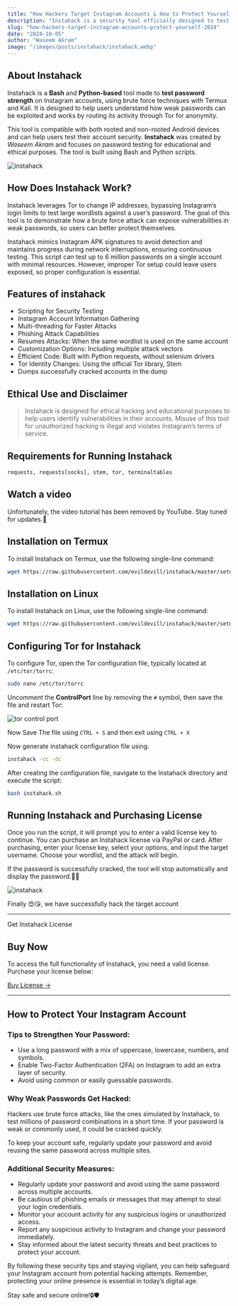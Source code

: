 ```yaml
---
title: "How Hackers Target Instagram Accounts & How to Protect Yourself in 2024"
description: "Instahack is a security tool officially designed to test the password strength of Instagram accounts using termux and kali with a brute force attack..."
slug: "how-hackers-target-instagram-accounts-protect-yourself-2024"
date: "2024-10-05"
author: "Waseem Akram"
image: "/images/posts/instahack/instahack.webp"
---
```


<!-- # Instahack - A Massive instagram Bruteforce tool -->

## About Instahack

Instahack is a **Bash** and **Python-based** tool made to **test password strength** on Instagram accounts, using brute force techniques with Termux and Kali. It is designed to help users understand how weak passwords can be exploited and works by routing its activity through Tor for anonymity.

This tool is compatible with both rooted and non-rooted Android devices and can help users test their account security. **Instahack** was created by *Waseem Akram* and focuses on password testing for educational and ethical purposes. The tool is built using Bash and Python scripts.

![instahack](/images/posts/instahack/instahack.webp "instahack")

## How Does Instahack Work?

Instahack leverages Tor to change IP addresses, bypassing Instagram’s login limits to test large wordlists against a user’s password. The goal of this tool is to demonstrate how a brute force attack can expose vulnerabilities in weak passwords, so users can better protect themselves.

Instahack mimics Instagram APK signatures to avoid detection and maintains progress during network interruptions, ensuring continuous testing. This script can test up to 6 million passwords on a single account with minimal resources. However, improper Tor setup could leave users exposed, so proper configuration is essential.

## Features of instahack

* Scripting for Security Testing
* Instagram Account Information Gathering
* Multi-threading for Faster Attacks
* Phishing Attack Capabilities
* Resumes Attacks: When the same wordlist is used on the same account
* Customization Options: Including multiple attack vectors
* Efficient Code: Built with Python requests, without selenium drivers
* Tor Identity Changes: Using the official Tor library, Stem
* Dumps successfully cracked accounts in the dump


## Ethical Use and Disclaimer

> Instahack is designed for ethical hacking and educational purposes to help users identify vulnerabilities in their accounts. Misuse of this tool for unauthorized hacking is illegal and violates Instagram’s terms of service.

## Requirements for Running Instahack

```python
requests, requests[socks], stem, tor, terminaltables
```

## Watch a video

Unfortunately, the video tutorial has been removed by YouTube. Stay tuned for updates.🥲

## Installation on Termux

To install Instahack on Termux, use the following single-line command:

```bash
wget https://raw.githubusercontent.com/evildevill/instahack/master/setup.sh && bash setup.sh
```

## Installation on Linux

To install Instahack on Linux, use the following single-line command:

```bash
wget https://raw.githubusercontent.com/evildevill/instahack/master/setup.sh && bash setup.sh
```

## Configuring Tor for Instahack

To configure Tor, open the Tor configuration file, typically located at `/etc/tor/torrc`:

```bash
sudo nano /etc/tor/torrc
```

Uncomment the **ControlPort** line by removing the `#` symbol, then save the file and restart Tor:

![tor control port](/images/posts/instahack/control-port.webp "control-port")

Now Save The file using `CTRL + S` and then exit using `CTRL + X`<br>

Now generate instahack configuration file using.

```bash
instahack -cc -dc
```

After creating the configuration file, navigate to the Instahack directory and execute the script:

```bash
bash instahack.sh
```

## Running Instahack and Purchasing License

Once you run the script, it will prompt you to enter a valid license key to continue. You can purchase an Instahack license via PayPal or card. After purchasing, enter your license key, select your options, and input the target username. Choose your wordlist, and the attack will begin.

If the password is successfully cracked, the tool will stop automatically and display the password.👻😉

![instahack](/images/posts/instahack/instahack-success.webp "instahack-success")

Finally 😍😘, we have successfully hack the target account

***

Get Instahack License

## Buy Now

To access the full functionality of Instahack, you need a valid license. Purchase your license below:

[Buy License →](https://www.patreon.com/hackerwasii/shop/license-for-instagram-automation-tool-114165)

***

## How to Protect Your Instagram Account

### Tips to Strengthen Your Password:

* Use a long password with a mix of uppercase, lowercase, numbers, and symbols.
* Enable Two-Factor Authentication (2FA) on Instagram to add an extra layer of security.
* Avoid using common or easily guessable passwords.

### Why Weak Passwords Get Hacked:

Hackers use brute force attacks, like the ones simulated by Instahack, to test millions of password combinations in a short time. If your password is weak or commonly used, it could be cracked quickly.

To keep your account safe, regularly update your password and avoid reusing the same password across multiple sites.

### Additional Security Measures:

* Regularly update your password and avoid using the same password across multiple accounts.
* Be cautious of phishing emails or messages that may attempt to steal your login credentials.
* Monitor your account activity for any suspicious logins or unauthorized access.
* Report any suspicious activity to Instagram and change your password immediately.
* Stay informed about the latest security threats and best practices to protect your account.

By following these security tips and staying vigilant, you can help safeguard your Instagram account from potential hacking attempts. Remember, protecting your online presence is essential in today’s digital age.

Stay safe and secure online!🔒🛡️